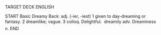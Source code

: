 TARGET DECK
ENGLISH

START
Basic
Dreamy
Back: adj. (-ier, -iest) 1 given to day-dreaming or fantasy. 2 dreamlike; vague. 3 colloq. Delightful.  dreamily adv. Dreaminess n.
END

